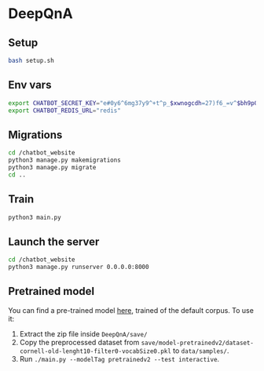 # DeepQnA

## Setup
 ```bash
 bash setup.sh
 ```
## Env vars
```bash
export CHATBOT_SECRET_KEY="e#0y6^6mg37y9^+t^p_$xwnogcdh=27)f6_=v^$bh9p0ihd-%v"
export CHATBOT_REDIS_URL="redis"
```
## Migrations
```bash
cd /chatbot_website
python3 manage.py makemigrations
python3 manage.py migrate
cd ..
```
## Train 
```bash
python3 main.py
```
## Launch the server
```bash
cd /chatbot_website
python3 manage.py runserver 0.0.0.0:8000
```


## Pretrained model

You can find a pre-trained model [here](https://drive.google.com/file/d/0Bw-phsNSkq23OXRFTkNqN0JGUU0/view?usp=sharing), trained of the default corpus. To use it:
 1. Extract the zip file inside `DeepQnA/save/`
 2. Copy the preprocessed dataset from `save/model-pretrainedv2/dataset-cornell-old-lenght10-filter0-vocabSize0.pkl` to `data/samples/`.
 3. Run `./main.py --modelTag pretrainedv2 --test interactive`.
